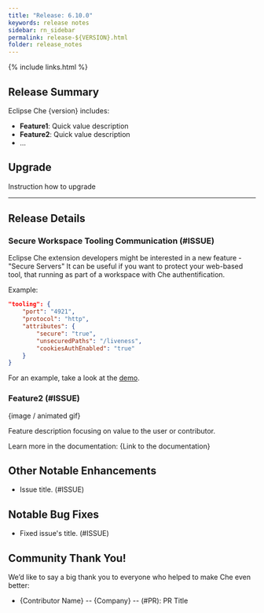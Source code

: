 ```yaml
---
title: "Release: 6.10.0"
keywords: release notes
sidebar: rn_sidebar
permalink: release-${VERSION}.html
folder: release_notes
---
```

{% include links.html %}

## Release Summary

Eclipse Che {version} includes:
- **Feature1**: Quick value description
- **Feature2**: Quick value description
- ...

## Upgrade

Instruction how to upgrade

---

## Release Details

### Secure Workspace Tooling Communication (#ISSUE)
Eclipse Che extension developers might be interested in a new feature - "Secure Servers"
It can be useful if you want to protect your web-based tool, that running as part of a workspace with Che authentification.

Example:
```json
"tooling": {
    "port": "4921",
    "protocol": "http",
    "attributes": {
        "secure": "true",
        "unsecuredPaths": "/liveness",
        "cookiesAuthEnabled": "true"
    }
}
```
For an example, take a look at the [demo](https://www.youtube.com/watch?v=or0CWHAVR4Q).


### Feature2 (#ISSUE)

{image / animated gif}

Feature description focusing on value to the user or contributor.

Learn more in the documentation: {Link to the documentation}


## Other Notable Enhancements

- Issue title. (#ISSUE)


## Notable Bug Fixes

- Fixed issue's title. (#ISSUE)

## Community Thank You!

We’d like to say a big thank you to everyone who helped to make Che even better:
- {Contributor Name} -- {Company} -- (#PR): PR Title
